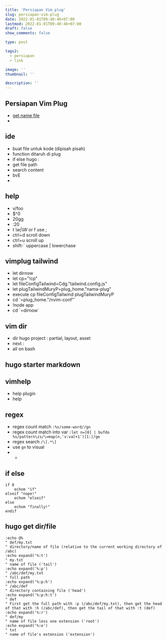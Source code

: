 ```yaml
---
title: 'Persiapan Vim plug'
slug: persiapan-vim-plug
date: 2022-01-01T09:40:46+07:00
lastmod: 2022-01-01T09:40:46+07:00
draft: false
show_comments: false

type: post

tags2:
  - persiapan
  - link

image: ''
thumbnail: ''

description: ''
---
```


## Persiapan Vim Plug

- [get name file](https://vim.fandom.com/wiki/Get_the_name_of_the_current_file)
-

## ide

- buat file untuk kode (dipisah pisah)
- function ditaruh di plug
- if else hugo :
- get file path
- search content
- bvE
-

## help

- v/foo
- $^0
- 20gg
- :20
- t _\w|\W_ or f use ;
- ctrl+d scroll down
- ctrl+u scroll up
- shift-\` uppercase | lowerchase

## vimplug tailwind

- let dirnow
- let cp="!cp"
- let fileConfigTailwind=Cdg."tailwind.config.js"
- let plugTailwindMuryP=plug_home."nama-plug"
- execute cp fileConfigTailwind plugTailwindMuryP
- cd \`=plug_home."/nvim-conf"\`
- !node app
- cd \`=dirnow\`

## vim dir

- dir hugo project : partial, layout, asset
- next :
- all on bash

## hugo starter markdown

## vimhelp

- help plugin
- help

## regex

- regex count match
  `:%s/some-word//gn`
- regex count match into var
  `:let n=[0] | bufdo %s/pattern\zs/\=map(n,'v:val+1')[1:]/ge`
- regex search
  `/\[.*\]`
- use `gn` to visual
- -

## if else

```vim
if 0
    echom "if"
elseif "nope!"
    echom "elseif"
else
    echom "finally!"
endif
```

## hugo get dir/file

```vim
:echo @%
" def/my.txt
" directory/name of file (relative to the current working directory of /abc)
:echo expand('%:t')
" my.txt
" name of file ('tail')
:echo expand('%:p')
" /abc/def/my.txt
" full path
:echo expand('%:p:h')
" /abc/def
" directory containing file ('head')
:echo expand('%:p:h:t')
" def
" First get the full path with :p (/abc/def/my.txt), then get the head of that with :h (/abc/def), then get the tail of that with :t (def)
:echo expand('%:r')
" def/my
" name of file less one extension ('root')
:echo expand('%:e')
" txt
" name of file's extension ('extension')
```
